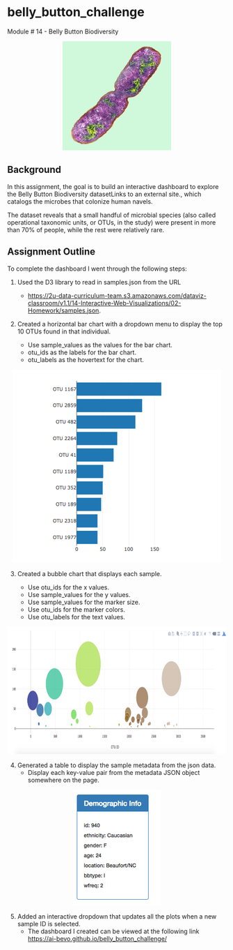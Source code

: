 # belly_button_challenge
Module # 14 - Belly Button Biodiversity

<p align="center">
<img src="Images/bacteria.jpg" alt="belly button bacteria" width="250" height="250">
</p>


## Background 

In this assignment, the goal is to build an interactive dashboard to explore the Belly Button Biodiversity datasetLinks to an external site., which catalogs the microbes that colonize human navels.

The dataset reveals that a small handful of microbial species (also called operational taxonomic units, or OTUs, in the study) were present in more than 70% of people, while the rest were relatively rare.

## Assignment Outline 
To complete the dashboard I went through the following steps:

1. Used the D3 library to read in samples.json from the URL 
    - https://2u-data-curriculum-team.s3.amazonaws.com/dataviz-classroom/v1.1/14-Interactive-Web-Visualizations/02-Homework/samples.json.

2. Created a horizontal bar chart with a dropdown menu to display the top 10 OTUs found in that individual.
    - Use sample_values as the values for the bar chart.
    - otu_ids as the labels for the bar chart.
    - otu_labels as the hovertext for the chart.

<p align="center">
<img src="Images/hw01.png" alt="bar chart" width="480" height="443">
</p>

3. Created a bubble chart that displays each sample.

    - Use otu_ids for the x values.
    - Use sample_values for the y values.
    - Use sample_values for the marker size.
    - Use otu_ids for the marker colors.
    - Use otu_labels for the text values.

<p align="center">
<img src="Images/bubble_chart.png" alt="bubble chart" width="909.27" height="292.17">
</p>

4. Generated a table to display the sample metadata from the json data.
    - Display each key-value pair from the metadata JSON object somewhere on the page.

<p align="center">
<img src="Images/hw03.png" alt="meta data tabe" width="202" height="265">
</p>


5. Added an interactive dropdown that updates all the plots when a new sample ID is selected.
    - The dashboard I created can be viewed at the following link <a href="{{ url_for('Belly Button Challenge') }}">https://ai-bevo.github.io/belly_button_challenge/</a> 